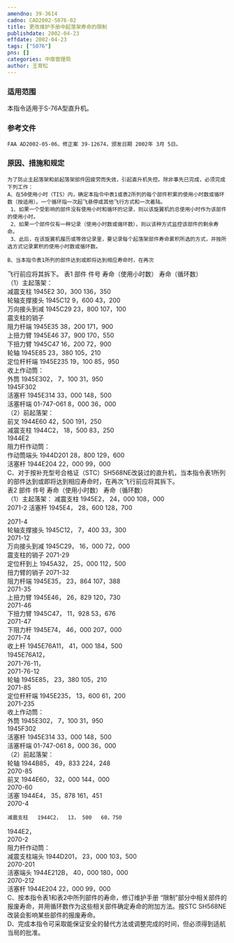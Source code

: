 ```yaml
---
amendno: 39-3614  
cadno: CAD2002-S076-02  
title: 更改维护手册中起落架寿命的限制  
publishdate: 2002-04-23  
effdate: 2002-04-23  
tags: ["S076"]  
pns: []  
categories: 中南管理局  
author: 王育松  
---
```

  
### 适用范围  
本指令适用于S-76A型直升机。  
  
<!--more-->  
### 参考文件  
    FAA AD2002-05-06，修正案 39-12674，颁发日期 2002年 3月 5日。  
  
### 原因、措施和规定  
    为了防止主起落架和前起落架部件因疲劳而失效，引起直升机失控。除非事先已完成，必须完成下列工作：  
    A、在50使用小时（TIS）内，确定本指令中表1或表2所列的每个部件积累的使用小时数或循环数（按适用）。一个循环指一次起飞悬停或其他飞行方式和一次着陆。  
     1、如果一个受影响的部件没有使用小时和循环的记录，则以该旋翼机的总使用小时作为该部件的使用小时。  
     2、如果一个部件仅有一种记录（使用小时数或循环数），则以该种方式监控该部件的剩余寿命。  
     3、此后，在该旋翼机履历或等效记录里，要记录每个起落架部件寿命累积所选的方式，并按所选方式记录累积的使用小时数或循环数。  
  
    B、当本指令表1所列的部件达到或即将达到相应寿命时，在再次  
飞行前应将其拆下。 表1 部件 件号 寿命（使用小时数） 寿命（循环数）  
   （1）主起落架：      
    减震支柱   1945E2  30，300  136，350  
    轮轴支撑接头   1945C12  9，600  43，200  
    万向接头到减   1945C29  23，800  107，100  
    震支柱的销子  
    阻力杆端   1945E35  38，200  171，900  
    上扭力臂   1945E46  37，900  170，550  
    下扭力臂   1945C47  16，200  72，900  
轮轴  1945E85  23，380  105，210  
    定位杆杆端   1945E235  19，100  85，950  
    收上作动筒：  
      外筒   1945E302，  7，100  31，950  
1945F302  
      活塞杆   1945E314  33，000  148，500  
      活塞杆端   01-747-061  8，000  36，000  
   （2）前起落架：      
前叉  1944E60  42，500  191，250  
    减震支柱   1944C2，  18，500  83，250  
1944E2  
    阻力杆作动筒：  
    作动筒端头   1944D201  28，800  129，600  
      活塞杆   1944E204  22，000  99，000  
    C、对于按补充型号合格证（STC）SH568NE改装过的直升机，当本指令表1所列的部件达到或即将达到相应寿命时，在再次飞行前应将其拆下。  
表2 部件 件号 寿命（使用小时数） 寿命（循环数）  
   （1）主起落架：           减震支柱  1945E2， 24，000 108，000  
2071-2     活塞杆 1945E4， 28，600 128，700  
  
2071-4  
    轮轴支撑接头   1945C12，  7，400  33，300  
2071-12  
    万向接头到减   1945C29，  16，000  72，000  
    震支柱的销子   2071-29  
    定位杆到上   1945A32，  25，000  112，500  
    扭力臂的销子   2071-32  
    阻力杆端   1945E35，  23，864  107，388  
2071-35  
    上扭力臂   1945E46，  26，829  120，730  
2071-46  
    下扭力臂   1945C47，  11，928  53，676  
2071-47  
    下阻力杆   1945E74，  46，000  207，000  
2071-74  
    收上杆  1945E76A11，  41，000  184，500  
1945E76A12，  
2071-76-11，  
2071-76-12  
轮轴  1945E85，  23，380  105，210  
2071-85  
    定位杆杆端   1945E235，  13，600  61，200  
2071-235  
    收上作动筒：  
      外筒   1945E302，  7，100  31，950  
1945F302  
      活塞杆   1945E314  33，000  148，500  
      活塞杆端   01-747-061  8，000  36，000  
   （2）前起落架：      
轮轴  1944B85，  49，833  224，248  
2070-85  
前叉  1944E60，  32，000  144，000  
2070-60  
活塞  1944E4，  35，878  161，451  
2070-4  
  
    减震支柱   1944C2，  13， 500   60，750  
1944E2，  
2070-2  
    阻力杆作动筒：  
    减震支柱端头 1944D201，   23，000  103，500  
2070-201  
    活塞端头   1944E212B，  40，000  180，000  
2070-212  
    活塞杆  1944E204  22，000  99，000  
    C、按本指令表1和表2中所列部件的寿命，修订维护手册 “限制”部分中相关部件的报废寿命，并用循环数作为这些相关部件确定寿命的附加方法。按STC SH568NE改装会影响某些部件的报废寿命。  
    D、完成本指令可采取能保证安全的替代方法或调整完成的时间，但必须得到适航当局的批准。  
